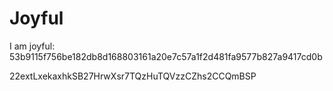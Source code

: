 # Joyful

I am joyful: 53b9115f756be182db8d168803161a20e7c57a1f2d481fa9577b827a9417cd0b


22extLxekaxhkSB27HrwXsr7TQzHuTQVzzCZhs2CCQmBSP